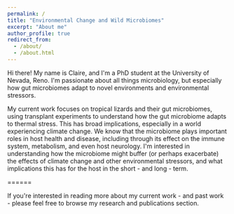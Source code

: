 ```yaml
---
permalink: /
title: "Environmental Change and Wild Microbiomes"
excerpt: "About me"
author_profile: true
redirect_from: 
  - /about/
  - /about.html
---
```


Hi there! My name is Claire, and I'm a PhD student at the University of Nevada, Reno. I'm passionate about all things microbiology, but especially how gut microbiomes adapt to novel environments and environmental stressors. 

My current work focuses on tropical lizards and their gut microbiomes, using transplant experiments to understand how the gut microbiome adapts to thermal stress. This has broad implications, especially in a world experiencing climate change. We know that the microbiome plays important roles in host health and disease, including through its effect on the immune system, metabolism, and even host neurology. I'm interested in understanding how the microbiome might buffer (or perhaps exacerbate) the effects of climate change and other environmental stressors, and what implications this has for the host in the short - and long - term. 

======

If you're interested in reading more about my current work - and past work - please feel free to browse my research and publications section. 

